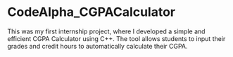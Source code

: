 # CodeAlpha_CGPACalculator
This was my first internship project, where I developed a simple and efficient CGPA Calculator using C++. The tool allows students to input their grades and credit hours to automatically calculate their CGPA. 
